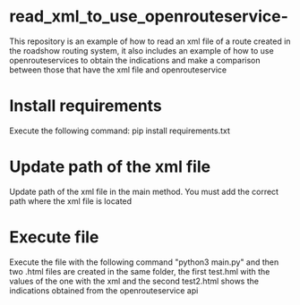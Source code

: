 # read_xml_to_use_openrouteservice-
This repository is an example of how to read an xml file of a route created in the roadshow routing system, it also includes an example of how to use openrouteservices to obtain the indications and make a comparison between those that have the xml file and openrouteservice 

# Install requirements 

Execute the following command: pip install requirements.txt

# Update path of the xml file

Update path of the xml file in the main method. You must add the correct path where the xml file is located 

# Execute file

Execute the file with the following command "python3 main.py" and then two .html files are created in the same folder, the first test.hml with the values of the one with the xml and the second test2.html shows the indications obtained from the openrouteservice api 